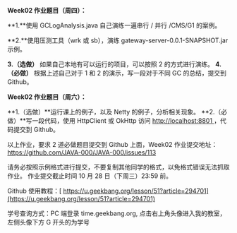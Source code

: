 **Week02 作业题目（周四）：**

**1.**使用 GCLogAnalysis.java 自己演练一遍串行 / 并行 /CMS/G1 的案例。

**2.**使用压测工具（wrk 或 sb），演练 gateway-server-0.0.1-SNAPSHOT.jar 示例。

**3.（选做）** 如果自己本地有可以运行的项目，可以按照 2 的方式进行演练。
**4.（必做）** 根据上述自己对于 1 和 2 的演示，写一段对于不同 GC 的总结，提交到 Github。

**Week02 作业题目（周六）：**

**1.（选做）**运行课上的例子，以及 Netty 的例子，分析相关现象。
**2.（必做）**写一段代码，使用 HttpClient 或 OkHttp 访问 [http://localhost:8801 ](http://localhost:8801/)，代码提交到 Github。

以上作业，要求 2 道必做题目提交到 Github 上面，Week02 作业提交地址：
https://github.com/JAVA-000/JAVA-000/issues/113

请务必按照示例格式进行提交，不要复制其他同学的格式，以免格式错误无法抓取作业。
作业提交截止时间 10 月 28 日（下周三）23:59 前。

Github 使用教程：[ https://u.geekbang.org/lesson/51?article=294701](https://u.geekbang.org/lesson/51?article=294701)

学号查询方式：PC 端登录 time.geekbang.org, 点击右上角头像进入我的教室，左侧头像下方 G 开头的为学号
